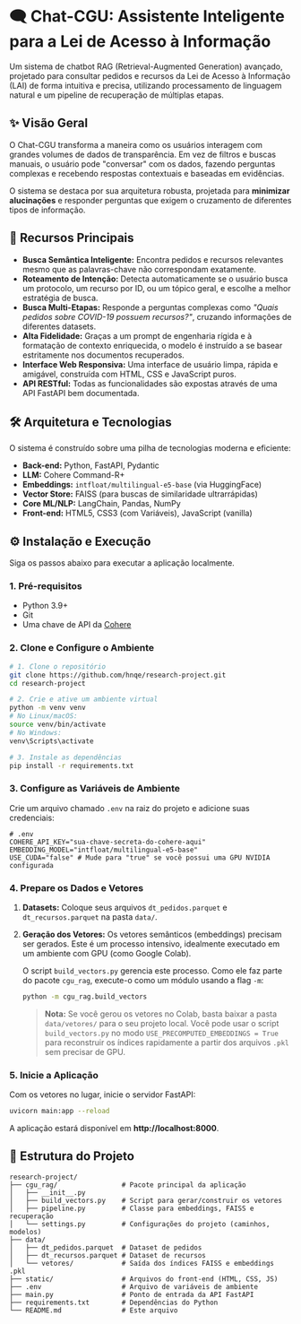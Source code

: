 # 🗨️ Chat-CGU: Assistente Inteligente para a Lei de Acesso à Informação

Um sistema de chatbot RAG (Retrieval-Augmented Generation) avançado, projetado para consultar pedidos e recursos da Lei de Acesso à Informação (LAI) de forma intuitiva e precisa, utilizando processamento de linguagem natural e um pipeline de recuperação de múltiplas etapas.

## ✨ Visão Geral

O Chat-CGU transforma a maneira como os usuários interagem com grandes volumes de dados de transparência. Em vez de filtros e buscas manuais, o usuário pode "conversar" com os dados, fazendo perguntas complexas e recebendo respostas contextuais e baseadas em evidências.

O sistema se destaca por sua arquitetura robusta, projetada para **minimizar alucinações** e responder perguntas que exigem o cruzamento de diferentes tipos de informação.

## 🚀 Recursos Principais

-   **Busca Semântica Inteligente:** Encontra pedidos e recursos relevantes mesmo que as palavras-chave não correspondam exatamente.
-   **Roteamento de Intenção:** Detecta automaticamente se o usuário busca um protocolo, um recurso por ID, ou um tópico geral, e escolhe a melhor estratégia de busca.
-   **Busca Multi-Etapas:** Responde a perguntas complexas como *"Quais pedidos sobre COVID-19 possuem recursos?"*, cruzando informações de diferentes datasets.
-   **Alta Fidelidade:** Graças a um prompt de engenharia rígida e à formatação de contexto enriquecida, o modelo é instruído a se basear estritamente nos documentos recuperados.
-   **Interface Web Responsiva:** Uma interface de usuário limpa, rápida e amigável, construída com HTML, CSS e JavaScript puros.
-   **API RESTful:** Todas as funcionalidades são expostas através de uma API FastAPI bem documentada.

## 🛠️ Arquitetura e Tecnologias

O sistema é construído sobre uma pilha de tecnologias moderna e eficiente:

-   **Back-end:** Python, FastAPI, Pydantic
-   **LLM:** Cohere Command-R+
-   **Embeddings:** `intfloat/multilingual-e5-base` (via HuggingFace)
-   **Vector Store:** FAISS (para buscas de similaridade ultrarrápidas)
-   **Core ML/NLP:** LangChain, Pandas, NumPy
-   **Front-end:** HTML5, CSS3 (com Variáveis), JavaScript (vanilla)

## ⚙️ Instalação e Execução

Siga os passos abaixo para executar a aplicação localmente.

### 1. Pré-requisitos
-   Python 3.9+
-   Git
-   Uma chave de API da [Cohere](https://cohere.com/)

### 2. Clone e Configure o Ambiente
```bash
# 1. Clone o repositório
git clone https://github.com/hnqe/research-project.git
cd research-project

# 2. Crie e ative um ambiente virtual
python -m venv venv
# No Linux/macOS:
source venv/bin/activate
# No Windows:
venv\Scripts\activate

# 3. Instale as dependências
pip install -r requirements.txt
```

### 3. Configure as Variáveis de Ambiente
Crie um arquivo chamado `.env` na raiz do projeto e adicione suas credenciais:
```dotenv
# .env
COHERE_API_KEY="sua-chave-secreta-do-cohere-aqui"
EMBEDDING_MODEL="intfloat/multilingual-e5-base"
USE_CUDA="false" # Mude para "true" se você possui uma GPU NVIDIA configurada
```

### 4. Prepare os Dados e Vetores
1.  **Datasets:** Coloque seus arquivos `dt_pedidos.parquet` e `dt_recursos.parquet` na pasta `data/`.
2.  **Geração dos Vetores:** Os vetores semânticos (embeddings) precisam ser gerados. Este é um processo intensivo, idealmente executado em um ambiente com GPU (como Google Colab).

    O script `build_vectors.py` gerencia este processo. Como ele faz parte do pacote `cgu_rag`, execute-o como um módulo usando a flag `-m`:
    ```bash
    python -m cgu_rag.build_vectors
    ```
    > **Nota:** Se você gerou os vetores no Colab, basta baixar a pasta `data/vetores/` para o seu projeto local. Você pode usar o script `build_vectors.py` no modo `USE_PRECOMPUTED_EMBEDDINGS = True` para reconstruir os índices rapidamente a partir dos arquivos `.pkl` sem precisar de GPU.

### 5. Inicie a Aplicação
Com os vetores no lugar, inicie o servidor FastAPI:
```bash
uvicorn main:app --reload
```
A aplicação estará disponível em **http://localhost:8000**.

## 📁 Estrutura do Projeto
```
research-project/
├── cgu_rag/                # Pacote principal da aplicação
│   ├── __init__.py
│   ├── build_vectors.py    # Script para gerar/construir os vetores
│   ├── pipeline.py         # Classe para embeddings, FAISS e recuperação
│   └── settings.py         # Configurações do projeto (caminhos, modelos)
├── data/
│   ├── dt_pedidos.parquet  # Dataset de pedidos
│   ├── dt_recursos.parquet # Dataset de recursos
│   └── vetores/            # Saída dos índices FAISS e embeddings .pkl
├── static/                 # Arquivos do front-end (HTML, CSS, JS)
├── .env                    # Arquivo de variáveis de ambiente 
├── main.py                 # Ponto de entrada da API FastAPI
├── requirements.txt        # Dependências do Python
└── README.md               # Este arquivo
```